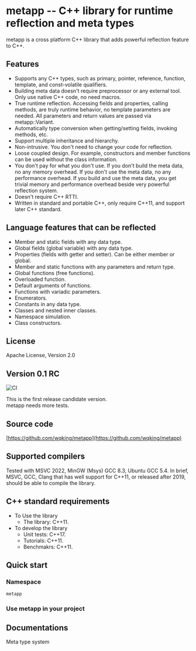 # metapp -- C++ library for runtime reflection and meta types

metapp is a cross platform C++ library that adds powerful reflection feature to C++.

## Features

- Supports any C++ types, such as primary, pointer, reference, function, template, and const-volatile qualifiers.
- Building meta data doesn't require preprocessor or any external tool. Only use native C++ code, no need macros.
- True runtime reflection. Accessing fields and properties, calling methods, are truly runtime behavior, no template parameters are needed. All parameters and return values are passed via metapp::Variant.
- Automatically type conversion when getting/setting fields, invoking methods, etc.
- Support multiple inheritance and hierarchy.
- Non-intrusive. You don't need to change your code for reflection.
- Loose coupled design. For example, constructors and member functions can be used without the class information.
- You don't pay for what you don't use. If you don't build the meta data, no any memory overhead. If you don't use the meta data, no any performance overhead. If you build and use the meta data, you get trivial memory and performance overhead beside very powerful reflection system.
- Doesn't require C++ RTTI.
- Written in standard and portable C++, only require C++11, and support later C++ standard.

## Language features that can be reflected
- Member and static fields with any data type.
- Global fields (global variable) with any data type.
- Properties (fields with getter and setter). Can be either member or global.
- Member and static functions with any parameters and return type.
- Global functions (free functions).
- Overloaded function.
- Default arguments of functions.
- Functions with variadic parameters.
- Enumerators.
- Constants in any data type.
- Classes and nested inner classes.
- Namespace simulation.
- Class constructors.

## License

Apache License, Version 2.0  

## Version 0.1 RC
![CI](https://github.com/wqking/metapp/workflows/CI/badge.svg)

This is the first release candidate version.   
metapp needs more tests.  

## Source code

[https://github.com/wqking/metapp](https://github.com/wqking/metapp)

## Supported compilers

Tested with MSVC 2022, MinGW (Msys) GCC 8.3, Ubuntu GCC 5.4.
In brief, MSVC, GCC, Clang that has well support for C++11, or released after 2019, should be able to compile the library.

## C++ standard requirements
* To Use the library  
    * The library: C++11.  
* To develop the library
    * Unit tests: C++17.
    * Tutorials: C++11.
    * Benchmakrs: C++11.

## Quick start

### Namespace

`metapp`

### Use metapp in your project

## Documentations

Meta type system
